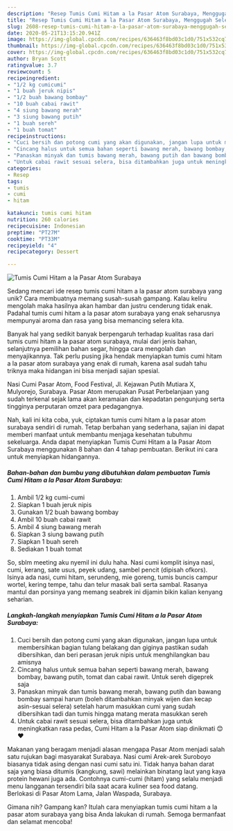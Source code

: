 ```yaml
---
description: "Resep Tumis Cumi Hitam a la Pasar Atom Surabaya, Menggugah Selera"
title: "Resep Tumis Cumi Hitam a la Pasar Atom Surabaya, Menggugah Selera"
slug: 2608-resep-tumis-cumi-hitam-a-la-pasar-atom-surabaya-menggugah-selera
date: 2020-05-21T13:15:20.941Z
image: https://img-global.cpcdn.com/recipes/636463f8bd03c1d0/751x532cq70/tumis-cumi-hitam-a-la-pasar-atom-surabaya-foto-resep-utama.jpg
thumbnail: https://img-global.cpcdn.com/recipes/636463f8bd03c1d0/751x532cq70/tumis-cumi-hitam-a-la-pasar-atom-surabaya-foto-resep-utama.jpg
cover: https://img-global.cpcdn.com/recipes/636463f8bd03c1d0/751x532cq70/tumis-cumi-hitam-a-la-pasar-atom-surabaya-foto-resep-utama.jpg
author: Bryan Scott
ratingvalue: 3.7
reviewcount: 5
recipeingredient:
- "1/2 kg cumicumi"
- "1 buah jeruk nipis"
- "1/2 buah bawang bombay"
- "10 buah cabai rawit"
- "4 siung bawang merah"
- "3 siung bawang putih"
- "1 buah sereh"
- "1 buah tomat"
recipeinstructions:
- "Cuci bersih dan potong cumi yang akan digunakan, jangan lupa untuk membersihkan bagian tulang belakang dan giginya pastikan sudah dibersihkan, dan beri perasan jeruk nipis untuk menghilangkan bau amisnya"
- "Cincang halus untuk semua bahan seperti bawang merah, bawang bombay, bawang putih, tomat dan cabai rawit. Untuk sereh digeprek saja"
- "Panaskan minyak dan tumis bawang merah, bawang putih dan bawang bombay sampai harum (boleh ditambahkan minyak wijen dan kecap asin-sesuai selera) setelah harum masukkan cumi yang sudah dibersihkan tadi dan tumis hingga matang merata masukkan sereh"
- "Untuk cabai rawit sesuai selera, bisa ditambahkan juga untuk meningkatkan rasa pedas, Cumi Hitam a la Pasar Atom siap dinikmati 😊♥️"
categories:
- Resep
tags:
- tumis
- cumi
- hitam

katakunci: tumis cumi hitam 
nutrition: 260 calories
recipecuisine: Indonesian
preptime: "PT27M"
cooktime: "PT33M"
recipeyield: "4"
recipecategory: Dessert

---
```



![Tumis Cumi Hitam a la Pasar Atom Surabaya](https://img-global.cpcdn.com/recipes/636463f8bd03c1d0/751x532cq70/tumis-cumi-hitam-a-la-pasar-atom-surabaya-foto-resep-utama.jpg)

Sedang mencari ide resep tumis cumi hitam a la pasar atom surabaya yang unik? Cara membuatnya memang susah-susah gampang. Kalau keliru mengolah maka hasilnya akan hambar dan justru cenderung tidak enak. Padahal tumis cumi hitam a la pasar atom surabaya yang enak seharusnya mempunyai aroma dan rasa yang bisa memancing selera kita.

Banyak hal yang sedikit banyak berpengaruh terhadap kualitas rasa dari tumis cumi hitam a la pasar atom surabaya, mulai dari jenis bahan, selanjutnya pemilihan bahan segar, hingga cara mengolah dan menyajikannya. Tak perlu pusing jika hendak menyiapkan tumis cumi hitam a la pasar atom surabaya yang enak di rumah, karena asal sudah tahu triknya maka hidangan ini bisa menjadi sajian spesial.

Nasi Cumi Pasar Atom, Food Festival, Jl. Kejawan Putih Mutiara X, Mulyorejo, Surabaya. Pasar Atom merupakan Pusat Perbelanjaan yang sudah terkenal sejak lama akan keramaian dan kepadatan pengunjung serta tingginya perputaran omzet para pedagangnya.


Nah, kali ini kita coba, yuk, ciptakan tumis cumi hitam a la pasar atom surabaya sendiri di rumah. Tetap berbahan yang sederhana, sajian ini dapat memberi manfaat untuk membantu menjaga kesehatan tubuhmu sekeluarga. Anda dapat menyiapkan Tumis Cumi Hitam a la Pasar Atom Surabaya menggunakan 8 bahan dan 4 tahap pembuatan. Berikut ini cara untuk menyiapkan hidangannya.

<!--inarticleads1-->

##### Bahan-bahan dan bumbu yang dibutuhkan dalam pembuatan Tumis Cumi Hitam a la Pasar Atom Surabaya:

1. Ambil 1/2 kg cumi-cumi
1. Siapkan 1 buah jeruk nipis
1. Gunakan 1/2 buah bawang bombay
1. Ambil 10 buah cabai rawit
1. Ambil 4 siung bawang merah
1. Siapkan 3 siung bawang putih
1. Siapkan 1 buah sereh
1. Sediakan 1 buah tomat


So, sblm meeting aku nyemil ini dulu haha. Nasi cumi komplit isinya nasi, cumi, kerang, sate usus, peyek udang, sambel pencit (dipisah ofkors). Isinya ada nasi, cumi hitam, serundeng, mie goreng, tumis buncis campur wortel, kering tempe, tahu dan telur masak bali serta sambal. Rasanya mantul dan porsinya yang memang seabrek ini dijamin bikin kalian kenyang seharian. 

<!--inarticleads2-->

##### Langkah-langkah menyiapkan Tumis Cumi Hitam a la Pasar Atom Surabaya:

1. Cuci bersih dan potong cumi yang akan digunakan, jangan lupa untuk membersihkan bagian tulang belakang dan giginya pastikan sudah dibersihkan, dan beri perasan jeruk nipis untuk menghilangkan bau amisnya
1. Cincang halus untuk semua bahan seperti bawang merah, bawang bombay, bawang putih, tomat dan cabai rawit. Untuk sereh digeprek saja
1. Panaskan minyak dan tumis bawang merah, bawang putih dan bawang bombay sampai harum (boleh ditambahkan minyak wijen dan kecap asin-sesuai selera) setelah harum masukkan cumi yang sudah dibersihkan tadi dan tumis hingga matang merata masukkan sereh
1. Untuk cabai rawit sesuai selera, bisa ditambahkan juga untuk meningkatkan rasa pedas, Cumi Hitam a la Pasar Atom siap dinikmati 😊♥️


Makanan yang beragam menjadi alasan mengapa Pasar Atom menjadi salah satu rujukan bagi masyarakat Surabaya. Nasi cumi Arek-arek Suroboyo biasanya tidak asing dengan nasi cumi satu ini. Tidak hanya bahan darat saja yang biasa ditumis (kangkung, sawi) melainkan binatang laut yang kaya protein hewani juga ada. Contohnya cumi-cumi (hitam) yang selalu menjadi menu langganan tersendiri bila saat acara kuliner sea food datang. Berlokasi di Pasar Atom Lama, Jalan Waspada, Surabaya. 

Gimana nih? Gampang kan? Itulah cara menyiapkan tumis cumi hitam a la pasar atom surabaya yang bisa Anda lakukan di rumah. Semoga bermanfaat dan selamat mencoba!

